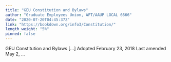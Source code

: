 ```yaml
---
title: "GEU Constitution and Bylaws"
author: "Graduate Employees Union, AFT/AAUP LOCAL 6666"
date: "2020-07-20T04:45:37Z"
link: "https://bookdown.org/info3/Constitution/"
length_weight: "5%"
pinned: false
---
```


GEU Constitution and Bylaws [...] Adopted February 23, 2018 Last amended May 2, ...
